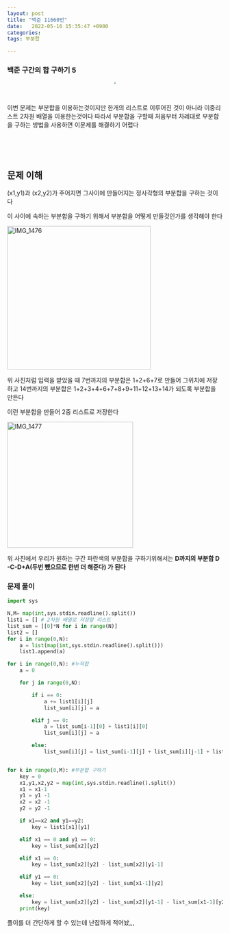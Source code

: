 ```yaml
---
layout: post
title: "백준 11660번"
date:   2022-05-16 15:35:47 +0900
categories:
tags: 부분합

---
```


### 백준 구간의 합 구하기 5

<center>
<img src="https://user-images.githubusercontent.com/80758613/170184943-ec6778a3-a0ef-409e-a7f3-547f28d034e6.png" style="zoom:30%;">
</center>

&nbsp;

이번 문제는 부분합을 이용하는것이지만 한개의 리스트로 이루어진 것이 아니라 이중리스트 2차원 배열을 이용한는것이다 따라서 부분합을 구할때 처음부터 차레대로 부분합을 구하는 방법을 사용하면 이문제를 해결하기 어렵다



&nbsp;

&nbsp;

## 문제 이해

(x1,y1)과 (x2,y2)가 주어지면 그사이에 만들어지는 정사각형의 부분합을 구하는 것이다

이 사이에 속하는 부분합을 구하기 위해서 부분합을 어떻게 만들것인가를 생각해야 한다

<img title="" src="https://user-images.githubusercontent.com/80758613/168542512-3fd05a29-4d73-48db-a617-f755d57fd4d5.jpg" alt="IMG_1476" data-align="center" width="335">

위 사진처럼 입력을 받았을 때 7번까지의 부분합은 1+2+6+7로 만들어 그위치에 저장하고 14번까지의 부분합은 1+2+3+4+6+7+8+9+11+12+13+14가 되도록 부분합을 만든다

이런 부분합을 만들어 2중 리스트로 저장한다

<img title="" src="https://user-images.githubusercontent.com/80758613/168543373-175f8205-5f70-4fce-9499-5fa61dcc7c83.jpg" alt="IMG_1477" data-align="center" width="294">

위 사진에서 우리가 원하는 구간 파란색의 부분합을 구하기위해서는 **D까지의 부분합 D -C-D+A(두번 뺐으므로 한번 더 해준다) 가 된다**

### 문제 풀이

```python
import sys

N,M= map(int,sys.stdin.readline().split())
list1 = [] # 2차원 배열로 저장할 리스트 
list_sum = [[0]*N for i in range(N)]
list2 = []
for i in range(0,N):
    a = list(map(int,sys.stdin.readline().split()))
    list1.append(a)

for i in range(0,N): #누적합
    a = 0

    for j in range(0,N):

        if i == 0:
            a += list1[i][j]
            list_sum[i][j] = a

        elif j == 0:
            a = list_sum[i-1][0] + list1[i][0]
            list_sum[i][j] = a

        else:
            list_sum[i][j] = list_sum[i-1][j] + list_sum[i][j-1] + list1[i][j] - list_sum[i-1][j-1]


for k in range(0,M): #부분합 구하기
    key = 0
    x1,y1,x2,y2 = map(int,sys.stdin.readline().split())
    x1 = x1-1
    y1 = y1 -1
    x2 = x2 -1
    y2 = y2 -1

    if x1==x2 and y1==y2:
        key = list1[x1][y1]

    elif x1 == 0 and y1 == 0:
        key = list_sum[x2][y2]

    elif x1 == 0:
        key = list_sum[x2][y2] - list_sum[x2][y1-1]

    elif y1 == 0:
        key = list_sum[x2][y2] - list_sum[x1-1][y2]

    else:
        key = list_sum[x2][y2] - list_sum[x2][y1-1] - list_sum[x1-1][y2] + list_sum[x1-1][y1-1]
    print(key)
```

 풀이를 더 간단하게 할 수 있는데 난잡하게 적어놨,,,
